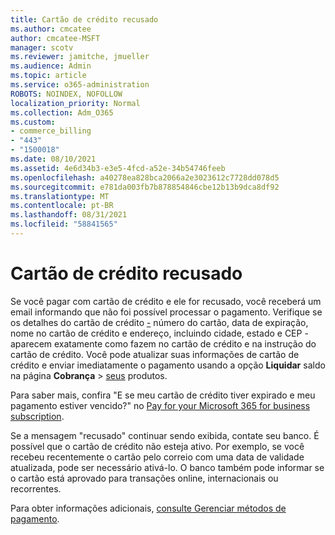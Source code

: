 ```yaml
---
title: Cartão de crédito recusado
ms.author: cmcatee
author: cmcatee-MSFT
manager: scotv
ms.reviewer: jamitche, jmueller
ms.audience: Admin
ms.topic: article
ms.service: o365-administration
ROBOTS: NOINDEX, NOFOLLOW
localization_priority: Normal
ms.collection: Adm_O365
ms.custom:
- commerce_billing
- "443"
- "1500018"
ms.date: 08/10/2021
ms.assetid: 4e6d34b3-e3e5-4fcd-a52e-34b54746feeb
ms.openlocfilehash: a40278ea828bca2066a2e3023612c7728dd078d5
ms.sourcegitcommit: e781da003fb7b878854846cbe12b13b9dca8df92
ms.translationtype: MT
ms.contentlocale: pt-BR
ms.lasthandoff: 08/31/2021
ms.locfileid: "58841565"
---
```

# <a name="declined-credit-card"></a>Cartão de crédito recusado

Se você pagar com cartão de crédito e ele for recusado, você receberá um email informando que não foi possível processar o pagamento. Verifique se os detalhes do cartão de crédito [-](https://go.microsoft.com/fwlink/p/?linkid=842054) número do cartão, data de expiração, nome no cartão de crédito e endereço, incluindo cidade, estado e CEP - aparecem exatamente como fazem no cartão de crédito e na instrução do cartão de crédito. Você pode atualizar suas informações de cartão de crédito e enviar imediatamente o pagamento usando a opção **Liquidar** saldo na página **Cobrança**  >  [seus](https://go.microsoft.com/fwlink/p/?linkid=842054) produtos.

Para saber mais, confira "E se meu cartão de crédito tiver expirado e meu pagamento estiver vencido?" no [Pay for your Microsoft 365 for business subscription](https://docs.microsoft.com/microsoft-365/commerce/billing-and-payments/pay-for-your-subscription#what-if-my-credit-card-was-declined-and-my-payment-is-past-due).
  
Se a mensagem "recusado" continuar sendo exibida, contate seu banco. É possível que o cartão de crédito não esteja ativo. Por exemplo, se você recebeu recentemente o cartão pelo correio com uma data de validade atualizada, pode ser necessário ativá-lo. O banco também pode informar se o cartão está aprovado para transações online, internacionais ou recorrentes.  
  
Para obter informações adicionais, [consulte Gerenciar métodos de pagamento](https://docs.microsoft.com/microsoft-365/commerce/billing-and-payments/manage-payment-methods).